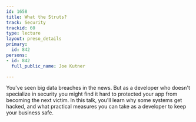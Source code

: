 ```yaml
---
id: 1658
title: What the Struts?
track: Security
trackid: 60
type: lecture
layout: preso_details
primary:
  id: 842
persons:
- id: 842
  full_public_name: Joe Kutner

---
```

You've seen big data breaches in the news. But as a developer who doesn't specialize in security you might find it hard to protected your app from becoming the next victim. In this talk, you'll learn why some systems get hacked, and what practical measures you can take as a developer to keep your business safe.